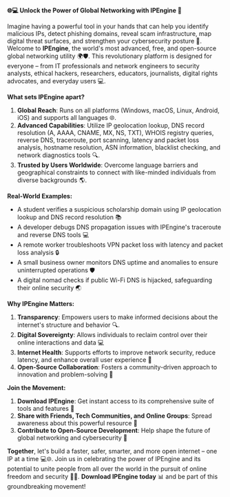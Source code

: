 **🌐💻 Unlock the Power of Global Networking with IPEngine 🚀**

Imagine having a powerful tool in your hands that can help you identify malicious IPs, detect phishing domains, reveal scam infrastructure, map digital threat surfaces, and strengthen your cybersecurity posture 🔐. Welcome to **IPEngine**, the world's most advanced, free, and open-source global networking utility 🌍🛡️. This revolutionary platform is designed for everyone – from IT professionals and network engineers to security analysts, ethical hackers, researchers, educators, journalists, digital rights advocates, and everyday users 💻.

**What sets IPEngine apart?**

1. **Global Reach**: Runs on all platforms (Windows, macOS, Linux, Android, iOS) and supports all languages 🌐.
2. **Advanced Capabilities**: Utilize IP geolocation lookup, DNS record resolution (A, AAAA, CNAME, MX, NS, TXT), WHOIS registry queries, reverse DNS, traceroute, port scanning, latency and packet loss analysis, hostname resolution, ASN information, blacklist checking, and network diagnostics tools 🔍.
3. **Trusted by Users Worldwide**: Overcome language barriers and geographical constraints to connect with like-minded individuals from diverse backgrounds 🌎.

**Real-World Examples:**

* A student verifies a suspicious scholarship domain using IP geolocation lookup and DNS record resolution 📚
* A developer debugs DNS propagation issues with IPEngine's traceroute and reverse DNS tools 💻
* A remote worker troubleshoots VPN packet loss with latency and packet loss analysis 🔒
* A small business owner monitors DNS uptime and anomalies to ensure uninterrupted operations 🛡️
* A digital nomad checks if public Wi-Fi DNS is hijacked, safeguarding their online security 🌏

**Why IPEngine Matters:**

1. **Transparency**: Empowers users to make informed decisions about the internet's structure and behavior 🔍.
2. **Digital Sovereignty**: Allows individuals to reclaim control over their online interactions and data 💻
3. **Internet Health**: Supports efforts to improve network security, reduce latency, and enhance overall user experience 📡
4. **Open-Source Collaboration**: Fosters a community-driven approach to innovation and problem-solving 💪

**Join the Movement:**

1. **Download IPEngine**: Get instant access to its comprehensive suite of tools and features 🔋
2. **Share with Friends, Tech Communities, and Online Groups**: Spread awareness about this powerful resource 🤝
3. **Contribute to Open-Source Development**: Help shape the future of global networking and cybersecurity 🚀

**Together**, let's build a faster, safer, smarter, and more open internet – one IP at a time 💻🌐. Join us in celebrating the power of IPEngine and its potential to unite people from all over the world in the pursuit of online freedom and security 🔑💪. **Download IPEngine today** 📊 and be part of this groundbreaking movement!